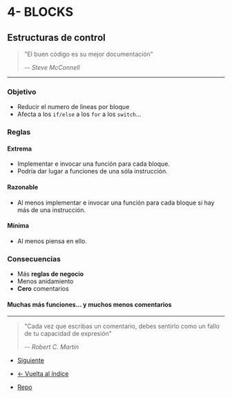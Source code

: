 # 4- BLOCKS

## Estructuras de control

> "El buen código es su mejor documentación"
>
> -- _Steve McConnell_

---

### Objetivo

- Reducir el numero de lineas por bloque
- Afecta a los `if/else` a los `for` a los `switch`...

### Reglas

#### Extrema

- Implementar e invocar una función para cada bloque.
- Podría dar lugar a funciones de una sóla instrucción.

#### Razonable

- Al menos implementar e invocar una función para cada bloque si hay más de una instrucción.

#### Mínima

- Al menos piensa en ello.

### Consecuencias

- Más **reglas de negocio**
- Menos anidamiento
- **Cero** comentarios

#### Muchas más funciones... y muchos menos comentarios

---

> "Cada vez que escribas un comentario, debes sentirlo como un fallo de tu capacidad de expresión"
>
> -- _Robert C. Martin_

- [Siguiente](./5-functions.md)

- [<- Vuelta al índice ](./)

- [Repo](https://github.com/AcademiaBinaria/CleanCode)
